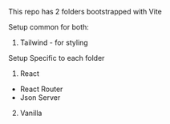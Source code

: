 This repo has 2 folders bootstrapped with Vite

Setup common for both:
1. Tailwind - for styling

Setup Specific to each folder
1. React
- React Router
- Json Server

2. Vanilla